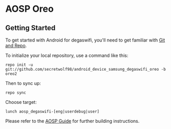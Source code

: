 AOSP Oreo
=========

Getting Started
---------------

To get started with Android for degaswifi, you'll need to get
familiar with [Git and Repo](http://source.android.com/source/using-repo.html).

To initialize your local repository, use a command like this:

    repo init -u git://github.com/secretwolf98/android_device_samsung_degaswifi_oreo -b oreo2

Then to sync up:

    repo sync

Choose target:

    lunch aosp_degaswifi-[eng|userdebug|user]

Please refer to the [AOSP Guide](https://source.android.com/source/building.html) for further building instructions.
